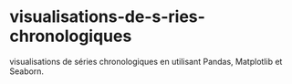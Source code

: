 # visualisations-de-s-ries-chronologiques
visualisations de séries chronologiques en utilisant Pandas, Matplotlib et Seaborn.
